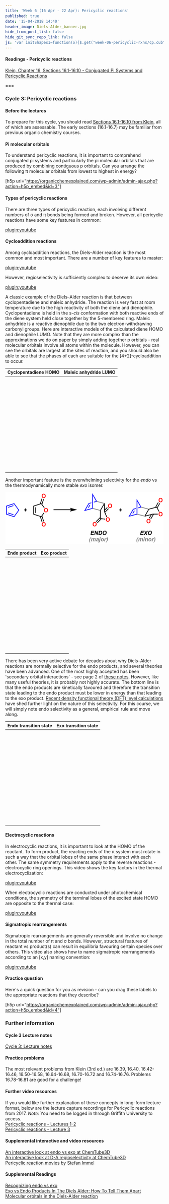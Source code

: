 ```yaml
---
title: 'Week 6 (16 Apr - 22 Apr): Pericyclic reactions'
published: true
date: '15-04-2018 14:40'
header_image: Diels-Alder_banner.jpg
hide_from_post_list: false
hide_git_sync_repo_link: false
js: 'var initShapes1=function(o){$.get("week-06-pericyclic-rxns/cp.cub",function(e){var a=new $3Dmol.VolumeData(e,"cube");o.addIsosurface(a,{isoval:.01,color:"blue",alpha:.95,smoothness:10}),o.addIsosurface(a,{isoval:-.01,color:"red",alpha:.95,smoothness:10}),o.setStyle({},{stick:{}}),o.zoomTo(),o.render()},"text")};var initShapes2=function(o){$.get("week-06-pericyclic-rxns/ma.cub",function(e){var a=new $3Dmol.VolumeData(e,"cube");o.addIsosurface(a,{isoval:.01,color:"blue",alpha:.95,smoothness:10}),o.addIsosurface(a,{isoval:-.01,color:"red",alpha:.95,smoothness:10}),o.setStyle({},{stick:{}}),o.zoomTo(),o.render()},"text")};'
---
```


#### Readings - Pericyclic reactions
[Klein, Chapter 16, Sections 16.1-16.10 - Conjugated Pi Systems and Pericyclic Reactions](https://ebookcentral-proquest-com.libraryproxy.griffith.edu.au/lib/griffith/reader.action?docID=4806589&ppg=721)  

===

### Cycle 3: Pericyclic reactions  

#### Before the lectures  

To prepare for this cycle, you should read [Sections 16.1-16.10 from Klein](https://ebookcentral-proquest-com.libraryproxy.griffith.edu.au/lib/griffith/reader.action?docID=4806589&ppg=721), all of which are assessable. The early sections (16.1-16.7) may be familiar from previous organic chemistry courses.  

#### Pi molecular orbitals  

To understand pericyclic reactions, it is important to comprehend conjugated pi systems and particularly the pi molecular orbitals that are produced by combining contiguous p orbitals. Can you arrange the following &pi; molecular orbitals from lowest to highest in energy?  

[h5p url="https://organicchemexplained.com/wp-admin/admin-ajax.php?action=h5p_embed&id=3"]

#### Types of pericyclic reactions  

There are three types of pericyclic reaction, each involving different numbers of &sigma; and &pi; bonds being formed and broken. However, all pericyclic reactions have some key features in common:  

[plugin:youtube](https://youtu.be/cib2EKbny9E)

#### Cycloaddition reactions  
Among cycloaddition reactions, the Diels&ndash;Alder reaction is the most common and most important. There are a number of key features to master:  

[plugin:youtube](https://youtu.be/TvPZvE2wCCY)

However, regioselectivity is sufficiently complex to deserve its own video:  

[plugin:youtube](https://youtu.be/cFGgZ7BtzKY)  

A classic example of the Diels&ndash;Alder reaction is that between cyclopentadiene and maleic anhydride. The reaction is very fast at room temperature due to the high reactivity of both the diene and dienophile. Cyclopentadiene is held in the s-_cis_ conformation with both reactive ends of the diene system held close together by the 5-membered ring. Maleic anhydride is a reactive dienophile due to the two electron-withdrawing carbonyl groups. Here are interactive models of the calculated diene HOMO and dienophile LUMO. Note that they are more complex than the approximations we do on paper by simply adding together p orbitals - real molecular orbitals involve all atoms within the molecule. However, you can see the orbitals are largest at the sites of reaction, and you should also be able to see that the phases of each are suitable for the [4+2]-cycloaddition to occur.  

| Cyclopentadiene HOMO | Maleic anhydride LUMO |
| -------------------- | --------------------- |
| <div style="height: 300px; width: 100%; position: relative;" class='viewer_3Dmoljs' data-href='week-06-pericyclic-rxns/cp.sdf' data-datatype='sdf' data-callback='initShapes1' data-backgroundcolor='0xf6f7f9'></div> | <div style="height: 300px; width: 100%; position: relative;" class='viewer_3Dmoljs' data-href='week-06-pericyclic-rxns/ma.sdf' data-datatype='sdf' data-callback='initShapes2' data-backgroundcolor='0xf6f7f9'></div> |  

Another important feature is the overwhelming selectivity for the _endo_ vs the thermodynamically more stable _exo_ isomer.  

![Cyclopentadiene + maleic anhydride Diels-Alder reaction](endo-vs-exo.png)  

| Endo product | Exo product |
| -------------------- | --------------------- |
| <div style="height: 300px; width: 100%; position: relative;" class='viewer_3Dmoljs' data-href='week-06-pericyclic-rxns/endo.sdf' data-datatype='sdf' data-backgroundcolor='0xf6f7f9' data-style='stick'></div> | <div style="height: 300px; width: 100%; position: relative;" class='viewer_3Dmoljs' data-href='week-06-pericyclic-rxns/exo.sdf' data-datatype='sdf' data-backgroundcolor='0xf6f7f9' data-style='stick'></div> |  

There has been very active debate for decades about why Diels&ndash;Alder reactions are normally selective for the endo products, and several theories have been advanced. One of the most highly accepted has been 'secondary orbital interactions' - see page 2 of [these notes](http://www.massey.ac.nz/~gjrowlan/stereo/lecture8.pdf). However, like many useful theories, it is probably not highly accurate. The bottom line is that the endo products are kinetically favoured and therefore the transition state leading to the endo product must be lower in energy than that leading to the exo product. [Recent density functional theory (DFT) level calculations](http://onlinelibrary.wiley.com/doi/10.1002/jcc.23500) have shed further light on the nature of this selectivity. For this course, we will simply note endo selectivity as a general, empirical rule and move along.  

| Endo transition state | Exo transition state |
| -------------------- | --------------------- |
| <div style="height: 300px; width: 100%; position: relative;" class='viewer_3Dmoljs' data-href='week-06-pericyclic-rxns/endo-ts.sdf' data-datatype='sdf' data-backgroundcolor='0xf6f7f9' data-style='stick'></div> | <div style="height: 300px; width: 100%; position: relative;" class='viewer_3Dmoljs' data-href='week-06-pericyclic-rxns/exo-ts.sdf' data-datatype='sdf' data-backgroundcolor='0xf6f7f9' data-style='stick'></div> |  

#### Electrocyclic reactions  

In electrocyclic reactions, it is important to look at the HOMO of the reactant. To form product, the reacting ends of the &pi; system must rotate in such a way that the orbital lobes of the same phase interact with each other. The same symmetry requirements apply to the reverse reactions - electrocyclic ring openings. This video shows the key factors in the thermal electrocyclization:  

[plugin:youtube](https://youtu.be/oepzwSO7w5Y)  

When electrocyclic reactions are conducted under photochemical conditions, the symmetry of the terminal lobes of the excited state HOMO are opposite to the thermal case:  

[plugin:youtube](https://youtu.be/vwpNN_r9P0A)  

#### Sigmatropic rearrangements  

Sigmatropic rearrangements are generally reversible and involve no change in the total number of &pi; and &sigma; bonds. However, structural features of reactant vs product(s) can result in equilibria favouring certain species over others. This video also shows how to name sigmatropic rearrangements according to an [x,y] naming convention:  

[plugin:youtube](https://youtu.be/_cYOXIMssQc)  

#### Practice question  

Here's a quick question for you as revision - can you drag these labels to the appropriate reactions that they describe?  

[h5p url="https://organicchemexplained.com/wp-admin/admin-ajax.php?action=h5p_embed&id=4"]


### Further information  

#### Cycle 3 Lecture notes  
[Cycle 3: Lecture notes](https://bblearn.griffith.edu.au/bbcswebdav/xid-23820555_1)  

#### Practice problems  
The most relevant problems from Klein (3rd ed.) are 16.39, 16.40, 16.42-16.46, 16.50-16.58, 16.64-16.68, 16.70-16.72 and 16.74-16.76. Problems 16.78-16.81 are good for a challenge!  

#### Further video resources  
If you would like further explanation of these concepts in long-form lecture format, below are the lecture capture recordings for Pericyclic reactions from 2017. _Note:_ You need to be logged in through Griffith University to access.  
[Pericyclic reactions - Lectures 1-2](https://echo360.org.au/media/48fce893-55e9-44e8-9690-aeff12522d96/public)  
[Pericyclic reactions - Lecture 3](https://echo360.org.au/media/2edf0cb9-9d61-42bd-a916-4940131d4e86/public)  

#### Supplemental interactive and video resources  
[An interactive look at endo vs exo at ChemTube3D](http://www.chemtube3d.com/DAendo_vs_exo,cyclopentadiene_and_maleic_anhydride.html)  
[An interactive look at D-A regioselectivity at ChemTube3D](http://www.chemtube3d.com/DARegioselectivity.html)  
[Pericyclic reaction movies](http://csi.chemie.tu-darmstadt.de/ak/immel/tutorials/reactions/index.html) by [Stefan Immel](http://csi.chemie.tu-darmstadt.de/ak/immel/index.html)  

#### Supplemental Readings  
[Recognizing endo vs exo](https://www.masterorganicchemistry.com/tips/recognizing-endo-and-exo/)  
[Exo vs Endo Products In The Diels Alder: How To Tell Them Apart](https://www.masterorganicchemistry.com/2018/02/09/exo-vs-endo-products-in-the-diels-alder-how-to-tell-them-apart/)  
[Molecular orbitals in the Diels-Alder reaction](https://www.masterorganicchemistry.com/2018/03/23/molecular-orbitals-in-the-diels-alder-reaction/)
